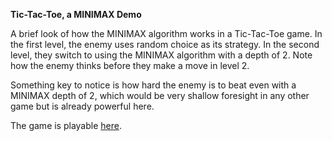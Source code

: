 **Tic-Tac-Toe, a MINIMAX Demo**

A brief look of how the MINIMAX algorithm works in a Tic-Tac-Toe game. In the first level, the enemy uses random choice as its strategy. In the second level, they switch to using the MINIMAX algorithm with a depth of 2. Note how the enemy thinks before they make a move in level 2. 

Something key to notice is how hard the enemy is to beat even with a MINIMAX depth of 2, which would be very shallow foresight in any other game but is already powerful here. 

The game is playable [here](https://l1ryx.itch.io/tic-tac-toe-a-minimax-demo).
